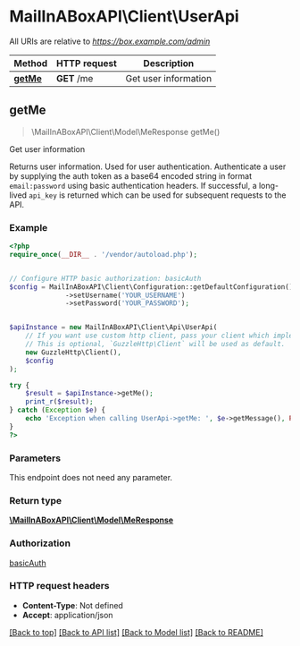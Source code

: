 # MailInABoxAPI\Client\UserApi

All URIs are relative to *https://box.example.com/admin*

Method | HTTP request | Description
------------- | ------------- | -------------
[**getMe**](UserApi.md#getMe) | **GET** /me | Get user information



## getMe

> \MailInABoxAPI\Client\Model\MeResponse getMe()

Get user information

Returns user information. Used for user authentication.  Authenticate a user by supplying the auth token as a base64 encoded string in format `email:password` using basic authentication headers.  If successful, a long-lived `api_key` is returned which can be used for subsequent requests to the API.

### Example

```php
<?php
require_once(__DIR__ . '/vendor/autoload.php');


// Configure HTTP basic authorization: basicAuth
$config = MailInABoxAPI\Client\Configuration::getDefaultConfiguration()
              ->setUsername('YOUR_USERNAME')
              ->setPassword('YOUR_PASSWORD');


$apiInstance = new MailInABoxAPI\Client\Api\UserApi(
    // If you want use custom http client, pass your client which implements `GuzzleHttp\ClientInterface`.
    // This is optional, `GuzzleHttp\Client` will be used as default.
    new GuzzleHttp\Client(),
    $config
);

try {
    $result = $apiInstance->getMe();
    print_r($result);
} catch (Exception $e) {
    echo 'Exception when calling UserApi->getMe: ', $e->getMessage(), PHP_EOL;
}
?>
```

### Parameters

This endpoint does not need any parameter.

### Return type

[**\MailInABoxAPI\Client\Model\MeResponse**](../Model/MeResponse.md)

### Authorization

[basicAuth](../../README.md#basicAuth)

### HTTP request headers

- **Content-Type**: Not defined
- **Accept**: application/json

[[Back to top]](#) [[Back to API list]](../../README.md#documentation-for-api-endpoints)
[[Back to Model list]](../../README.md#documentation-for-models)
[[Back to README]](../../README.md)

